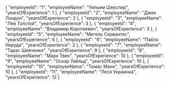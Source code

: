{
"employeeId": "1",
"employeeName": "Уильям Шекспир",
"yearsOfExperience": 1
},
{
"employeeId": "2",
"employeeName": "Джек Лондон",
"yearsOfExperience": 2
},
{
"employeeId": "3",
"employeeName": "Лев Толстой",
"yearsOfExperience": 3
},
{
"employeeId": "4",
"employeeName": "Владимир Короткевич",
"yearsOfExperience": 3
},
{
"employeeId": "5",
"employeeName": "Мигель Сервантес",
"yearsOfExperience": 6
},
{
"employeeId": "6",
"employeeName": "Пабло Неруда",
"yearsOfExperience": 2
},
{
"employeeId": "7",
"employeeName": "Тарас Шевченко",
"yearsOfExperience": 9
},
{
"employeeId": "8",
"employeeName": "Марк Твен",
"yearsOfExperience": 10
},
{
"employeeId": "9",
"employeeName": "Оскар Уайльд",
"yearsOfExperience": 10
},
{
"employeeId": "10",
"employeeName": "Томас Манн",
"yearsOfExperience": 10
},
{
"employeeId": "11",
"employeeName": "Леся Украинка",
"yearsOfExperience": 12
}